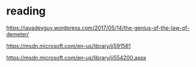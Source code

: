# reading

https://javadevguy.wordpress.com/2017/05/14/the-genius-of-the-law-of-demeter/

https://msdn.microsoft.com/en-us/library/jj591561

https://msdn.microsoft.com/en-us/library/jj554200.aspx

